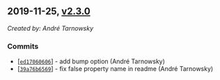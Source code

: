 ## 2019-11-25, [v2.3.0](https://github.com/lotterfriends/git-flow-buddy/releases/tag/2.3.0)

*Created by: André Tarnowsky*

### Commits
  - [[`ed17060606`](https://github.com/lotterfriends/git-flow-buddy/commit/ed17060606672ed7b982cd84211aeadfeb7bf562)] - add bump option (André Tarnowsky)
  - [[`39a76b6569`](https://github.com/lotterfriends/git-flow-buddy/commit/39a76b656954e47843686840c0f7d7ffdac33466)] - fix false property name in readme (André Tarnowsky)

